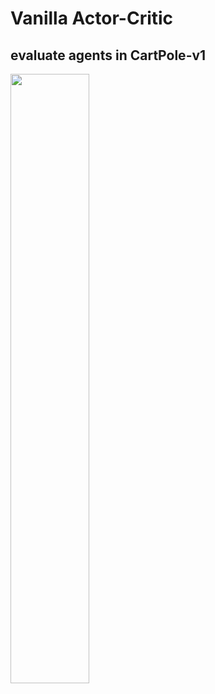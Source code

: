 # Vanilla Actor-Critic

## evaluate agents in CartPole-v1

<img src="https://github.com/ashigirl96/rl_snippets/blob/master/actor_critic/assets/plot_stats_ray.png" width=50%>



